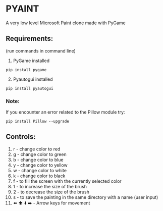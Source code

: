 # PYAINT
A very low level Microsoft Paint clone made with PyGame  

## Requirements: 
(run commands in command line)
1. PyGame installed  
```
pip install pygame
```
2. Pyautogui installed
```
pip install pyautogui
```
### Note: 
If you encounter an error related to the Pillow module try:
```
pip install Pillow --upgrade
```

## Controls: 
1. r - change color to red 
2. g - change color to green
3. b - change color to blue
4. y - change color to yellow
5. w - change color to white
6. k - change color to black
7. f - to fill the screen with the currently selected color
8. 1 - to increase the size of the brush 
9. 2 - to decrease the size of the brush
10. s - to save the painting in the same directory with a name (user input)
11. ⬅️ ⬆️ ⬇️ ➡️ - Arrow keys for movement

